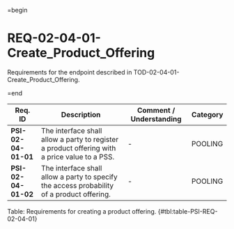 =begin

# REQ-02-04-01-Create_Product_Offering

Requirements for the endpoint described in TOD-02-04-01-Create_Product_Offering.

=end

| Req. ID                        | Description                         | Comment / Understanding                  | Category                       |
| ------------------------------ | ----------------------------------- | ---------------------------------------- | ------------------------------ |
| __PSI-02-04-01-01__ | The interface shall allow a party to register a product offering with a price value to a PSS. | -                       | POOLING  |
| __PSI-02-04-01-02__ | The interface shall allow a party to specify the access probability of a product offering.    | -                       | POOLING  |

Table: Requirements for creating a product offering. {#tbl:table-PSI-REQ-02-04-01}
